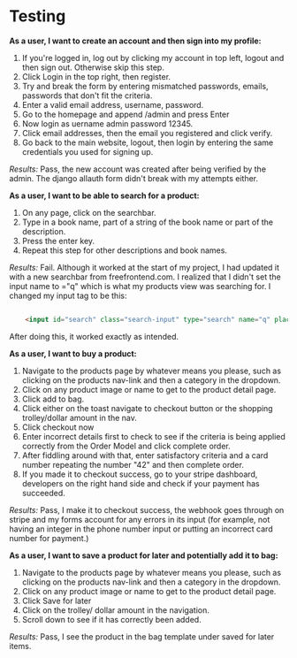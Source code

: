 # Testing

**As a user, I want to create an account and then sign into my profile:**

1. If you're logged in, log out by clicking my account in top left, logout and then sign out. Otherwise skip this step.
2. Click Login in the top right, then register.
3. Try and break the form by entering mismatched passwords, emails, passwords that don't fit the criteria.
4. Enter a valid email address, username, password.
5. Go to the homepage and append /admin and press Enter
6. Now login as uername admin password 12345.
7. Click email addresses, then the email you registered and click verify.
8. Go back to the main website, logout, then login by entering the same credentials you used for signing up.


*Results:* Pass, the new account was created after being verified by the admin. The django allauth form didn't break with my attempts either.

**As a user, I want to be able to search for a product:**

1. On any page, click on the searchbar.
2. Type in a book name, part of a string of the book name or part of the description.
3. Press the enter key.
4. Repeat this step for other descriptions and book names.

*Results:* Fail. Although it worked at the start of my project, I had updated it with a new searchbar from freefrontend.com. I realized that I didn't set the input name to ="q" which is what my products view was searching for. I changed my input tag to be this:

```html

    <input id="search" class="search-input" type="search" name="q" placeholder="Search all Products" autofocus required />
```

After doing this, it worked exactly as intended.


**As a user, I want to buy a product:**

1. Navigate to the products page by whatever means you please, such as clicking on the products nav-link and then a category in the dropdown.
2. Click on any product image or name to get to the product detail page.
3. Click add to bag.
4. Click either on the toast navigate to checkout button or the shopping trolley/dollar amount in the nav.
5. Click checkout now
6. Enter incorrect details first to check to see if the criteria is being applied correctly from the Order Model and click complete order.
7. After fiddling around with that, enter satisfactory criteria and a card number repeating the number "42" and then complete order.
8. If you made it to checkout success, go to your stripe dashboard, developers on the right hand side and check if your payment has succeeded.

*Results:* Pass, I make it to checkout success, the webhook goes through on stripe and my forms account for any errors in its input (for example, not having an integer in the phone number input or putting an incorrect card number for payment.)

**As a user, I want to save a product for later and potentially add it to bag:** 

1. Navigate to the products page by whatever means you please, such as clicking on the products nav-link and then a category in the dropdown.
2. Click on any product image or name to get to the product detail page.
3. Click Save for later
4. Click on the trolley/ dollar amount in the navigation.
5. Scroll down to see if it has correctly been added.

*Results:* Pass, I see the product in the bag template under saved for later items.